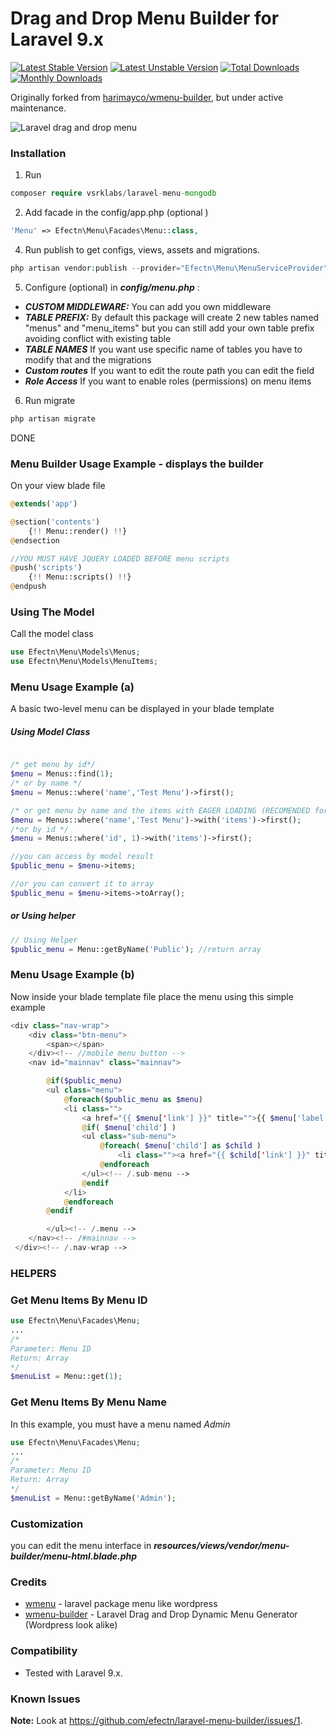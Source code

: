 # Drag and Drop Menu Builder for Laravel 9.x

[![Latest Stable Version](https://poser.pugx.org/efectn/laravel-menu-builder/v/stable)](https://packagist.org/packages/efectn/laravel-menu-builder) [![Latest Unstable Version](https://poser.pugx.org/efectn/laravel-menu-builder/v/unstable)](https://packagist.org/packages/efectn/laravel-menu-builder) [![Total Downloads](https://poser.pugx.org/efectn/laravel-menu-builder/downloads)](https://packagist.org/packages/efectn/laravel-menu-builder) [![Monthly Downloads](https://poser.pugx.org/efectn/laravel-menu-builder/d/monthly)](https://packagist.org/packages/efectn/laravel-menu-builder)

Originally forked from [harimayco/wmenu-builder](https://github.com/harimayco/wmenu-builder), but under active maintenance. 

![Laravel drag and drop menu](https://raw.githubusercontent.com/efectn/wmenu-builder/master/screenshot.png)

### Installation

1. Run

```php
composer require vsrklabs/laravel-menu-mongodb
```

2. Add facade in the config/app.php (optional )

```php
'Menu' => Efectn\Menu\Facades\Menu::class,
```

4. Run publish to get configs, views, assets and migrations.

```php
php artisan vendor:publish --provider="Efectn\Menu\MenuServiceProvider"
```

5. Configure (optional) in **_config/menu.php_** :

- **_CUSTOM MIDDLEWARE:_** You can add you own middleware
- **_TABLE PREFIX:_** By default this package will create 2 new tables named "menus" and "menu_items" but you can still add your own table prefix avoiding conflict with existing table
- **_TABLE NAMES_** If you want use specific name of tables you have to modify that and the migrations
- **_Custom routes_** If you want to edit the route path you can edit the field
- **_Role Access_** If you want to enable roles (permissions) on menu items

6. Run migrate

```php
php artisan migrate
```

DONE

### Menu Builder Usage Example - displays the builder

On your view blade file

```php
@extends('app')

@section('contents')
    {!! Menu::render() !!}
@endsection

//YOU MUST HAVE JQUERY LOADED BEFORE menu scripts
@push('scripts')
    {!! Menu::scripts() !!}
@endpush
```

### Using The Model

Call the model class

```php
use Efectn\Menu\Models\Menus;
use Efectn\Menu\Models\MenuItems;

```

### Menu Usage Example (a)

A basic two-level menu can be displayed in your blade template

##### Using Model Class
```php

/* get menu by id*/
$menu = Menus::find(1);
/* or by name */
$menu = Menus::where('name','Test Menu')->first();

/* or get menu by name and the items with EAGER LOADING (RECOMENDED for better performance and less query call)*/
$menu = Menus::where('name','Test Menu')->with('items')->first();
/*or by id */
$menu = Menus::where('id', 1)->with('items')->first();

//you can access by model result
$public_menu = $menu->items;

//or you can convert it to array
$public_menu = $menu->items->toArray();

```

##### or Using helper
```php
// Using Helper 
$public_menu = Menu::getByName('Public'); //return array

```

### Menu Usage Example (b)

Now inside your blade template file place the menu using this simple example

```php
<div class="nav-wrap">
    <div class="btn-menu">
        <span></span>
    </div><!-- //mobile menu button -->
    <nav id="mainnav" class="mainnav">

        @if($public_menu)
        <ul class="menu">
            @foreach($public_menu as $menu)
            <li class="">
                <a href="{{ $menu['link'] }}" title="">{{ $menu['label'] }}</a>
                @if( $menu['child'] )
                <ul class="sub-menu">
                    @foreach( $menu['child'] as $child )
                        <li class=""><a href="{{ $child['link'] }}" title="">{{ $child['label'] }}</a></li>
                    @endforeach
                </ul><!-- /.sub-menu -->
                @endif
            </li>
            @endforeach
        @endif

        </ul><!-- /.menu -->
    </nav><!-- /#mainnav -->
 </div><!-- /.nav-wrap -->
```

### HELPERS

### Get Menu Items By Menu ID

```php
use Efectn\Menu\Facades\Menu;
...
/*
Parameter: Menu ID
Return: Array
*/
$menuList = Menu::get(1);
```

### Get Menu Items By Menu Name

In this example, you must have a menu named _Admin_

```php
use Efectn\Menu\Facades\Menu;
...
/*
Parameter: Menu ID
Return: Array
*/
$menuList = Menu::getByName('Admin');
```

### Customization

you can edit the menu interface in **_resources/views/vendor/menu-builder/menu-html.blade.php_**

### Credits

- [wmenu](https://github.com/lordmacu/wmenu) - laravel package menu like wordpress
- [wmenu-builder](https://github.com/harimayco/wmenu-builder) - Laravel Drag and Drop Dynamic Menu Generator (Wordpress look alike)

### Compatibility

- Tested with Laravel 9.x.

### Known Issues
**Note:** Look at https://github.com/efectn/laravel-menu-builder/issues/1.
